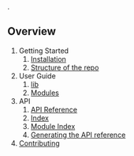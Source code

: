 <A few lines describing the project should go here>.

## Overview
1. Getting Started
    1. [Installation](./Installation)
    2. [Structure of the repo](./Structure-of-the-repo)
2. User Guide
    1. [lib](./lib)
    2. [Modules](./Modules)
3. API
    1. [API Reference]({{cookiecutter.api_base}}/index.html)
    2. [Index]({{cookiecutter.api_base}}/genindex.html)
    3. [Module Index]({{cookiecutter.api_base}}/py-modindex.html)
    4. [Generating the API reference](./Generating-the-API-Reference)
4. [Contributing](./Contributing)

